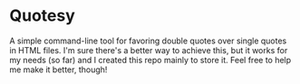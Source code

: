 # Quotesy
A simple command-line tool for favoring double quotes over single quotes in HTML files. I'm sure there's a better way to achieve this, but it works for my needs (so far) and I created this repo mainly to store it. Feel free to help me make it better, though!
